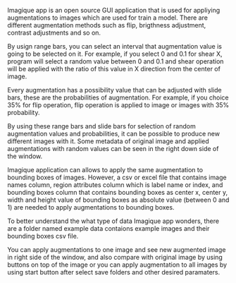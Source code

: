 
Imagique app is an open source GUI application that is used for appliying augmentations to images which are used for train a model. There are different augmentation methods such as flip, brigthness adjustment, contrast adjustments and so on. 

By usign range bars, you can select an interval that augmentation value is going to be selected on it. For example, if you select 0 and 0.1 for shear X, program will select 
a random value between 0 and 0.1 and shear operation will be applied with the ratio of this value in X direction from the center of image. 

Every augmentation has a possibility value that can be adjusted with slide bars, these are the probabilities of augmentation. For example, if you choice 35% for flip operation,
flip operation is applied to image or images with 35% probability.

By using these range bars and slide bars for selection of random augmentation values and probabilities, it can be possible to produce new different images with it. Some
metadata of original image and applied augmentations with random values can be seen in the right down side of the window.

Imagique application can allows to apply the same augmentation to bounding boxes of images. However, a csv or excel file that contains image names column, region attributes 
column which is label name or index, and bounding boxes column that contains bounding boxes as center x, center y, width and height value of bounding boxes as absolute value 
(between 0 and 1) are needed to apply augmentations to bounding boxes. 

To better understand the what type of data Imagique app wonders, there are a folder named example data contaions example images and their bounding boxes csv file.

You can apply augmentations to one image and see new augmented image in right side of the window, and also compare with original image by using buttons on top of the image 
or you can apply augmentation to all images by using start button after select save folders and other desired paramaters. 
